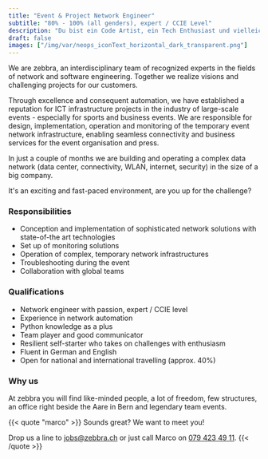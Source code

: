 ```yaml
---
title: "Event & Project Network Engineer"
subtitle: "80% - 100% (all genders), expert / CCIE Level"
description: "Du bist ein Code Artist, ein Tech Enthusiast und vielleicht sogar Entrepreneur mit einer make-things-happen Haltung. Du suchst Entfaltungsfreiraum, willst deine Ideen einbringen und smarte Kundenlösungen zum Fliegen bringen?"
draft: false
images: ["/img/var/neops_iconText_horizontal_dark_transparent.png"]
---
```


We are zebbra, an interdisciplinary team of recognized experts in the fields of network and software engineering. Together we realize visions and challenging projects for our customers.

<!--more-->

Through excellence and consequent automation, we have established a reputation for ICT infrastructure projects in the industry of large-scale events - especially for sports and business events. We are responsible for design, implementation, operation and monitoring of the temporary event network infrastructure, enabling seamless connectivity and business services for the event organisation and press.

In just a couple of months we are building and operating a complex data network (data center, connectivity, WLAN, internet, security) in the size of a big company.

It's an exciting and fast-paced environment, are you up for the challenge?


### Responsibilities

* Conception and implementation of sophisticated network solutions with state-of-the art technologies
* Set up of monitoring solutions
* Operation of complex, temporary network infrastructures
* Troubleshooting during the event
* Collaboration with global teams



### Qualifications

*	Network engineer with passion, expert / CCIE level
*	Experience in network automation
*	Python knowledge as a plus
*	Team player and good communicator
*	Resilient self-starter who takes on challenges with enthusiasm
*	Fluent in German and English
*	Open for national and international travelling (approx. 40%)

### Why us

At zebbra you will find like-minded people, a lot of freedom, few structures, an office right beside the Aare in Bern and legendary team events.

{{< quote "marco" >}}
  Sounds great? We want to meet you!

  Drop us a line to <a href="mailto:jobs@zebbra.ch">jobs@zebbra.ch</a> or just call Marco on [079 423 49 11](tel:+41794234911).
{{< /quote >}}
